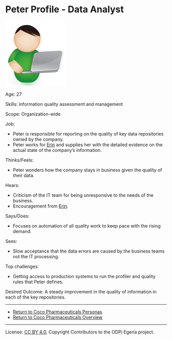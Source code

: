 <!-- SPDX-License-Identifier: CC-BY-4.0 -->
<!-- Copyright Contributors to the ODPi Egeria project. -->

# Peter Profile - Data Analyst

![Icon](peter-profile.png)


Age: 27

Skills: information quality assessment and management
 
Scope: Organization-wide

Job:
* Peter is responsible for reporting on the quality of key data
repositories owned by the company.
* Peter works for [Erin](erin-overview.md) and supplies her
with the detailed evidence on the actual state of the company’s information.

Thinks/Feels:
* Peter wonders how the company stays in business given the quality of their data.

Hears:
* Criticism of the IT team for being unresponsive to the needs of the business.
* Encouragement from [Erin](erin-overview.md).

Says/Does:
* Focuses on automation of all quality work to keep pace with the rising demand.

Sees:
* Slow acceptance that the data errors are caused by the business
teams not the IT processing.

Top challenges:
* Getting access to production systems to run the profiler
and quality rules that Peter defines.

Desired Outcome:
A steady improvement in the quality of information in each of the key
repositories.

----
* [Return to Coco Pharmaceuticals Personas](.)
* [Return to Coco Pharmaceuticals Overview](..)

----
License: [CC BY 4.0](https://creativecommons.org/licenses/by/4.0/),
Copyright Contributors to the ODPi Egeria project.
